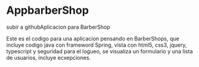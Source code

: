 # AppbarberShop
subir a githubAplicacion para BarberShop

Este es el codigo para una aplicacion pensando en BarberShops, que incluye codigo java con frameword Spring, vista con html5, css3, jquery, 
typescript y seguridad para el logueo, se visualiza un formulario y una lista de usuarios, incluye ecxepciones. 
